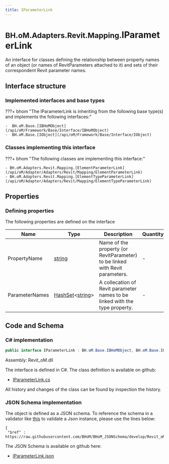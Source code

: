 ```yaml
---
title: IParameterLink
---
```


# <small>BH.oM.Adapters.Revit.Mapping.</small>**IParameterLink**

An interface for classes defining the relationship between property names of an object (or names of RevitParameters attached to it) and sets of their correspondent Revit parameter names.

## Interface structure

### Implemented interfaces and base types

???+ bhom "The IParameterLink is inheriting from the following base type(s) and implements the following interfaces:"

    -  BH.oM.Base.[IBHoMObject](/api/oM/Framework/Base/Interface/IBHoMObject)
    -  BH.oM.Base.[IObject](/api/oM/Framework/Base/Interface/IObject)


### Classes implementing this interface

???+ bhom "The following classes are implementing this interface:"

    - BH.oM.Adapters.Revit.Mapping.[ElementParameterLink](/api/oM/Adapter/Adapters/Revit/Mapping/ElementParameterLink)
    - BH.oM.Adapters.Revit.Mapping.[ElementTypeParameterLink](/api/oM/Adapter/Adapters/Revit/Mapping/ElementTypeParameterLink)


## Properties



### Defining properties

The following properties are defined on the interface

| Name             | Type             | Description      | Quantity         |
|------------------|------------------|------------------|------------------|
| PropertyName | [string](https://learn.microsoft.com/en-us/dotnet/api/System.String?view=netstandard-2.0) | Name of the property (or RevitParameter) to be linked with Revit parameters. | - |
| ParameterNames | [HashSet](https://learn.microsoft.com/en-us/dotnet/api/System.Collections.Generic.HashSet-1?view=netstandard-2.0)&lt;[string](https://learn.microsoft.com/en-us/dotnet/api/System.String?view=netstandard-2.0)&gt; | A collecation of Revit parameter names to be linked with the type property. | - |


## Code and Schema

### C# implementation

``` C# title="C#"
public interface IParameterLink : BH.oM.Base.IBHoMObject, BH.oM.Base.IObject
```

Assembly: Revit_oM.dll

The interface is defined in C#. The class definition is available on github:

- [IParameterLink.cs](https://github.com/BHoM/Revit_Toolkit/blob/develop/Revit_oM/Mapping\IParameterLink.cs)

All history and changes of the class can be found by inspection the history.
### JSON Schema implementation

The object is defined as a JSON schema. To reference the schema in a validator like [this](https://www.jsonschemavalidator.net/) to validate a Json instance, please use the lines below:

``` { .json .copy .select } title="JSON Schema"
{
 "$ref" : https://raw.githubusercontent.com/BHoM/BHoM_JSONSchema/develop/Revit_oM/Mapping/IParameterLink.json}
```

The JSON Schema is available on github here:

- [IParameterLink.json](https://github.com/BHoM/BHoM_JSONSchema/blob/develop/Revit_oM/Mapping/IParameterLink.json)

